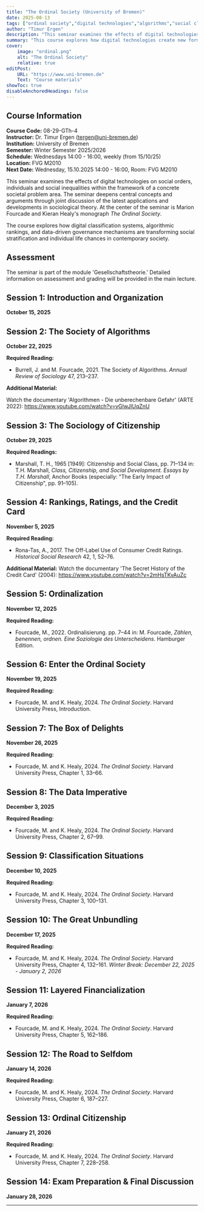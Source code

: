 ```yaml
---
title: "The Ordinal Society (University of Bremen)"
date: 2025-08-13
tags: ["ordinal society","digital technologies","algorithms","social classification","ranking","social inequality"]
author: "Timur Ergen"
description: "This seminar examines the effects of digital technologies on social orders, individuals and social inequalities, focusing on Marion Fourcade and Kieran Healy's concept of 'The Ordinal Society.'" 
summary: "This course explores how digital technologies create new forms of social order through classification, ranking, and algorithmic governance in contemporary society." 
cover:
    image: "ordinal.png"
    alt: "The Ordinal Society"
    relative: true
editPost:
    URL: "https://www.uni-bremen.de"
    Text: "Course materials"
showToc: true
disableAnchoredHeadings: false
---
```


## Course Information

**Course Code:** 08-29-GTh-4  
**Instructor:** Dr. Timur Ergen (tergen@uni-bremen.de)  
**Institution:** University of Bremen  
**Semester:** Winter Semester 2025/2026  
**Schedule:** Wednesdays 14:00 - 16:00, weekly (from 15/10/25)  
**Location:** FVG M2010  
**Next Date:** Wednesday, 15.10.2025 14:00 - 16:00, Room: FVG M2010

This seminar examines the effects of digital technologies on social orders, individuals and social inequalities within the framework of a concrete societal problem area. The seminar deepens central concepts and arguments through joint discussion of the latest applications and developments in sociological theory. At the center of the seminar is Marion Fourcade and Kieran Healy's monograph *The Ordinal Society*.

The course explores how digital classification systems, algorithmic rankings, and data-driven governance mechanisms are transforming social stratification and individual life chances in contemporary society.

## Assessment

The seminar is part of the module 'Gesellschaftstheorie.' Detailed information on assessment and grading will be provided in the main lecture.

## Session 1: Introduction and Organization
**October 15, 2025**

## Session 2: The Society of Algorithms
**October 22, 2025**

**Required Reading:**
+ Burrell, J. and M. Fourcade, 2021. The Society of Algorithms. *Annual Review of Sociology* 47, 213–237.

**Additional Material:**

Watch the documentary 'Algorithmen - Die unberechenbare Gefahr' (ARTE 2022):
https://www.youtube.com/watch?v=vGlwJlUqZnU

## Session 3: The Sociology of Citizenship
**October 29, 2025**

**Required Readings:**
+ Marshall, T. H., 1965 [1949]: Citizenship and Social Class, pp. 71–134 in: T.H. Marshall, *Class, Citizenship, and Social Development. Essays by T.H. Marshall*, Anchor Books (especially: "The Early Impact of Citizenship", pp. 91–105).

## Session 4: Rankings, Ratings, and the Credit Card
**November 5, 2025**

**Required Reading:**
+ Rona-Tas, A., 2017. The Off-Label Use of Consumer Credit Ratings. *Historical Social Research* 42, 1, 52–76.

**Additional Material:**
Watch the documentary 'The Secret History of the Credit Card' (2004):
https://www.youtube.com/watch?v=2mHsTKvAuZc

## Session 5: Ordinalization
**November 12, 2025**

**Required Reading:**
+ Fourcade, M., 2022. Ordinalisierung. pp. 7–44 in: M. Fourcade, *Zählen, benennen, ordnen. Eine Soziologie des Unterscheidens*. Hamburger Edition.

## Session 6: Enter the Ordinal Society
**November 19, 2025**

**Required Reading:**
+ Fourcade, M. and K. Healy, 2024. *The Ordinal Society*. Harvard University Press, Introduction.

## Session 7: The Box of Delights
**November 26, 2025**

**Required Reading:**
+ Fourcade, M. and K. Healy, 2024. *The Ordinal Society*. Harvard University Press, Chapter 1, 33–66.

## Session 8: The Data Imperative
**December 3, 2025**

**Required Reading:**
+ Fourcade, M. and K. Healy, 2024. *The Ordinal Society*. Harvard University Press, Chapter 2, 67–99.

## Session 9: Classification Situations
**December 10, 2025**

**Required Reading:**
+ Fourcade, M. and K. Healy, 2024. *The Ordinal Society*. Harvard University Press, Chapter 3, 100–131.

## Session 10: The Great Unbundling
**December 17, 2025**

**Required Reading:**
+ Fourcade, M. and K. Healy, 2024. *The Ordinal Society*. Harvard University Press, Chapter 4, 132–161.
*Winter Break: December 22, 2025 - January 2, 2026*

## Session 11: Layered Financialization
**January 7, 2026**

**Required Reading:**
+ Fourcade, M. and K. Healy, 2024. *The Ordinal Society*. Harvard University Press, Chapter 5, 162–186.

## Session 12: The Road to Selfdom
**January 14, 2026**

**Required Reading:**
+ Fourcade, M. and K. Healy, 2024. *The Ordinal Society*. Harvard University Press, Chapter 6, 187–227.

## Session 13: Ordinal Citizenship
**January 21, 2026**

**Required Reading:**
+ Fourcade, M. and K. Healy, 2024. *The Ordinal Society*. Harvard University Press, Chapter 7, 228–258.

## Session 14: Exam Preparation & Final Discussion
**January 28, 2026**

---